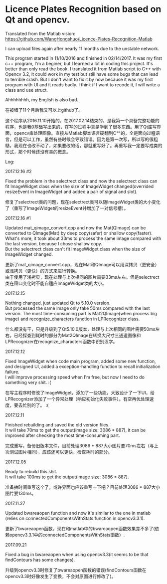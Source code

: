 # Licence Plates Recognition based on Qt and opencv. 
Translated from the Matlab vision: https://github.com/WangHongshuo/Licence-Plates-Recognition-Matlab

I can upload files again after nearly 11 months due to the unstable network.

This program started in 11/10/2016 and finished in 02/14/2017. It was my first c++ program, I'm a beginer, but I learned a lot in coding this project. It's better than only read the book. I translated it from Matlab script to C++ with Opencv 3.2, it could work in my test but still have some bugs that can lead to terrible crash. But I don't want to fix it by now because it was my first program with UI and it reads badly. I think if I want to recode it, I will write a class and use struct.

Ahhhhhhhh, my English is also bad.

在被墙了11个月后我又可以上github了。

这个程序从2016.11.10开始的，在2017.02.14结束的，是我第一个具备完整功能的程序，也是我0基础写出来的，在写的过程中真是学到了很多东西。用了Qt库写界面，opencv库处理图像。直接从Matlab脚本语言硬翻到C艹的，全是面向过程语言，但是可以工作，虽然有些时候会导致错误。因为是第一次写，所以写的很粗糙，我现在也改不动了，如果要改的话，那就重写好了。再重写我一定要写成类的形式，那个时候还没有类的概念。

Log:

2017.12.16 #2

Fixed the problem in the selectrect class and now the selectrect class can fit ImageWidget class when the size of ImageWidget changed(overrided resizeEvent in ImageWidget and added a pair of signal and slot).     

修复了selectrect类的问题，现在selectrect类可以随ImageWidget类的大小变化了（重写了ImageWidget的resizeEvent并增加了一对信号槽）。

2017.12.16 #1

Updated mat_qimage_convert.cpp and now the Mat(QImage) can be converted to QImage(Mat) by deep copy(safer) or shallow copy(faster).    
What's more, it took about 33ms to process the same image compared with the last version, because I chose shallow copy.      
But the selectrect class can't fit ImageWidget class when the size of ImageWidget changed. 

更新了mat_qimage_convert.cpp，现在Mat和QImage可以用深拷贝（更安全）或浅拷贝（更快）的方式来进行转换。     
由于使用了浅拷贝，现在处理与上次相同的图片需要33ms左右。但是selectrect类在窗口变化时不能自适应ImageWidget类的大小。

2017.12.15

Nothing changed, just updated Qt to 5.10.0 version.      
But processed the same image only take 50ms compared with the last version. The most time-consuming part is Mat2QImage(when process big image) and recognize_characters function in LPRecognizer class.

什么都没有干，只是升级到了Qt5.10.0版本，处理与上次相同的图片需要50ms左右。已经探查到耗时的部分为Mat2QImage在转换大尺寸三通道图像和LPRecognizer在recognize_characters函数中识别汉字。

2017.12.12

Fixed ImageWidget when code main program, added some new function, and designed UI, added a exception-handling function to recall initialization failure.      
I will improve processing speed when I'm free, but now I need to do something very shit. :( 

在写主程序时修改了ImageWidget，添加了一些功能，大致设计了一下UI，给LPRecognizer添加了一个异常处理（响应初始化失败事件）。有空再优处理速度，要去忙别的了。 :(

2017.12.11

Finished rebuilding and saved the old version files.      
It will take 70ms to get the output(image size: 3086 * 887), it can be improved after checking the most time-consuming part.

完成重写，备份旧版本文件，目前处理3086 * 887大小图片要70ms左右（与上次测试图片相同），应该还可以更快，检查耗时的部分。

2017.12.05

Ready to rebuild this shit.      
It will take 100ms to get the output(image size: 3086 * 887).

准备抽时间重写这个了，或许界面也应该重写一下吧？目前处理3086 * 887大小图片要130ms。

2017.11.27

Updated bwareaopen function and now it's similar to the one in matlab (relies on connectedComponentsWithStats function in opencv3.3.1).

更新了bwareaopen函数，现在和matlab中的bwareaopen函数效果差不多了(依赖opencv3.3.1中的connectedComponentsWithStats函数）.

2017.09.21

Fixed a bug in bwareaopen when using opencv3.3(it seems to be that findContours has some changes).

升级到opencv3.3时修复了bwareaopen函数的错误(findContours函数在opencv3.3时好像发生了变换，不会对原图进行修改了)。







